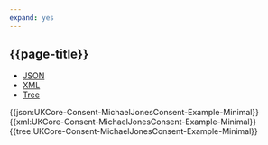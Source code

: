 ```yaml
---
expand: yes
---
```


## {{page-title}}

<div class="nhsd-!t-margin-bottom-6">
  <ul class="nav nav-tabs" role="tablist">
        <li role="presentation" class="active">
            <a href="#JSON-C-MJC-E-M" role="tab" data-toggle="tab">JSON</a>
        </li>
         <li role="presentation">
            <a href="#XML-C-MJC-E-M" role="tab" data-toggle="tab">XML</a>
        </li>
        <li role="presentation">
            <a href="#Tree-C-MJC-E-M" role="tab" data-toggle="tab">Tree</a>
        </li>
  </ul>
    
  <div class="tab-content snippet">
    <div id="JSON-C-MJC-E-M" role="tabpanel" class="tab-pane active">
{{json:UKCore-Consent-MichaelJonesConsent-Example-Minimal}}
    </div>
    <div id="XML-C-MJC-E-M" role="tabpanel" class="tab-pane">
{{xml:UKCore-Consent-MichaelJonesConsent-Example-Minimal}}
    </div>
    <div id="Tree-C-MJC-E-M" role="tabpanel" class="tab-pane">
{{tree:UKCore-Consent-MichaelJonesConsent-Example-Minimal}}
    </div>
  </div>
</div>